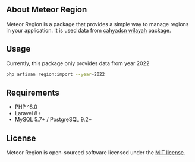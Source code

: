 ## About Meteor Region

Meteor Region is a package that provides a simple way to manage regions in your application. It is used data from [cahyadsn wilayah](https://github.com/cahyadsn/wilayah) package.

## Usage

Currently, this package only provides data from year 2022

```bash
php artisan region:import --year=2022
```

## Requirements

- PHP ^8.0
- Laravel 8+
- MySQL 5.7+ / PostgreSQL 9.2+

## License

Meteor Region is open-sourced software licensed under the [MIT license](https://opensource.org/licenses/MIT).

